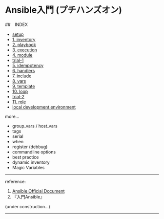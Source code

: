 
# Ansible入門 (プチハンズオン)

##　INDEX

- [setup](docs/1_setup.md)
- [1. inventory](docs/1_inventory.md)
- [2. playbook](docs/2_playbook.md)
- [3. execution](docs/3_execution.md)
- [4. module](docs/4_module.md)
- [trial-1](docs/trial-1.md)
- [5. idempotency](docs/5_idempotency.md)
- [6. handlers](docs/6_handlers.md)
- [7. include](docs/7_include.md)
- [8. vars](docs/8_vars.md)
- [9. template](docs/9_template.md)
- [10. loop](docs/10_loop.md)
- [trial-2](docs/trial-2.md)
- [11. role](docs/11_role.md)
- [local development environment]()

more...
- group_vars / host_vars
- tags
- serial
- when
- register (debbug)
- commandline options
- best practice
- dynamic inventory
- Magic Variables


---
reference:
1. [Ansible Official Document](http://docs.ansible.com/)
2. 『入門Ansible』


(under construction...)

--------------------------------------------------------
